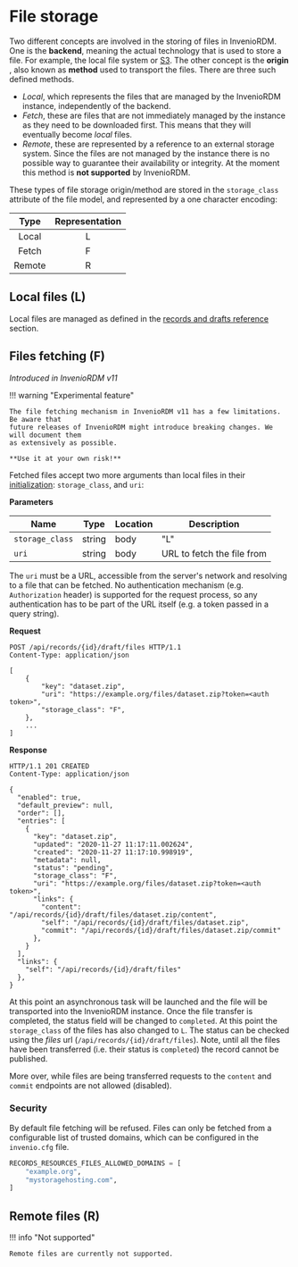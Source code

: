 # File storage

Two different concepts are involved in the storing of files in InvenioRDM. One is the
**backend**, meaning the actual technology that is used to store a file. For example, the local
file system or [S3](../operate/customize/file-uploads/s3.md). The other concept is the **origin** ,
also known as **method** used to transport the files. There are three such defined methods.

- *Local*, which represents the files that are managed by the InvenioRDM instance,
independently of the backend.
- *Fetch*, these are files that are not immediately managed by the instance as they need to be downloaded first.
This means that they will eventually become _local_ files.
- *Remote*, these are represented by a reference to an external storage system. Since
the files are not managed by the instance there is no possible way to guarantee their
availability or integrity. At the moment this method is **not supported** by
InvenioRDM.

These types of file storage origin/method are stored in the `storage_class` attribute of the file model, and
represented by a one character encoding:

|  Type  | Representation |
|:------:|:--------------:|
| Local  |       L        |
| Fetch  |       F        |
| Remote |       R        |

## Local files (L)

Local files are managed as defined in the
[records and drafts reference](rest_api_drafts_records.md) section.

## Files fetching (F)

_Introduced in InvenioRDM v11_

!!! warning "Experimental feature"

    The file fetching mechanism in InvenioRDM v11 has a few limitations. Be aware that
    future releases of InvenioRDM might introduce breaking changes. We will document them
    as extensively as possible.

    **Use it at your own risk!**

Fetched files accept two more arguments than local files in their
[initialization](rest_api_drafts_records.md#start-draft-file-uploads): `storage_class`, and
`uri`:

**Parameters**

| Name            | Type   | Location | Description                |
| --------------- | ------ | -------- | -------------------------- |
| `storage_class` | string | body     | "L"                        |
| `uri`           | string | body     | URL to fetch the file from |

The `uri` must be a URL, accessible from the server's network and resolving to a file
that can be fetched. No authentication mechanism (e.g. `Authorization` header) is
supported for the request process, so any authentication has to be part of the URL itself
(e.g. a token passed in a query string).

**Request**

```http
POST /api/records/{id}/draft/files HTTP/1.1
Content-Type: application/json

[
    {
        "key": "dataset.zip",
        "uri": "https://example.org/files/dataset.zip?token=<auth token>",
        "storage_class": "F",
    },
    ...
]
```

**Response**

```http
HTTP/1.1 201 CREATED
Content-Type: application/json

{
  "enabled": true,
  "default_preview": null,
  "order": [],
  "entries": [
    {
      "key": "dataset.zip",
      "updated": "2020-11-27 11:17:11.002624",
      "created": "2020-11-27 11:17:10.998919",
      "metadata": null,
      "status": "pending",
      "storage_class": "F",
      "uri": "https://example.org/files/dataset.zip?token=<auth token>",
      "links": {
        "content": "/api/records/{id}/draft/files/dataset.zip/content",
        "self": "/api/records/{id}/draft/files/dataset.zip",
        "commit": "/api/records/{id}/draft/files/dataset.zip/commit"
      },
    }
  ],
  "links": {
    "self": "/api/records/{id}/draft/files"
  },
}
```

At this point an asynchronous task will be launched and the file will be transported into
the InvenioRDM instance. Once the file transfer is completed, the status field will be
changed to `completed`. At this point the `storage_class` of the files has also changed
to `L`. The status can be checked using the _files_ url (`/api/records/{id}/draft/files`).
Note, until all the files have been transferred (i.e. their status is `completed`) the
record cannot be published.

More over, while files are being transferred requests to the `content` and `commit`
endpoints are not allowed (disabled).

### Security

By default file fetching will be refused. Files can only be fetched from a configurable
list of trusted domains, which can be configured in the `invenio.cfg` file.

```python
RECORDS_RESOURCES_FILES_ALLOWED_DOMAINS = [
    "example.org",
    "mystoragehosting.com",
]
```

## Remote files (R)

!!! info "Not supported"

    Remote files are currently not supported.
